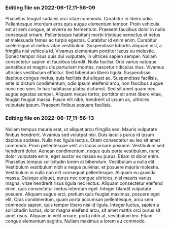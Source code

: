 

### Editing file on 2022-06-17_11-56-09

Phasellus feugiat sodales orci vitae commodo. Curabitur in libero odio. Pellentesque interdum eros quis augue elementum tempor. Proin vehicula est at sem congue, at viverra ex fermentum. Praesent faucibus dolor in nulla consequat ornare. Pellentesque habitant morbi tristique senectus et netus et malesuada fames ac turpis egestas. Curabitur id enim enim. Curabitur scelerisque ut metus vitae vestibulum. Suspendisse lobortis aliquam nisl, a fringilla nisi vehicula id. Vivamus elementum porttitor lacus eu molestie. Donec tempor risus quis dui vulputate, in ultrices sapien semper. Nullam consectetur sapien et faucibus blandit. Nulla facilisi.
Orci varius natoque penatibus et magnis dis parturient montes, nascetur ridiculus mus. Vivamus ultricies vestibulum efficitur. Sed bibendum libero ligula. Suspendisse dapibus congue metus, quis facilisis dui aliquet ac. Suspendisse facilisis, ante id dictum condimentum, odio ipsum eleifend arcu, non faucibus augue nunc nec sem. In hac habitasse platea dictumst. Sed sit amet quam nec augue egestas semper. Aliquam neque tortor, porttitor sit amet libero vitae, feugiat feugiat massa. Fusce elit nibh, hendrerit ut ipsum ac, ultricies vulputate ipsum. Praesent finibus posuere facilisis.




### Editing file on 2022-06-17_11-56-13

Nullam tempus mauris erat, ut aliquet arcu fringilla sed. Mauris vulputate finibus hendrerit. Vivamus sed volutpat nisi. Duis iaculis purus id ipsum dapibus sodales. Nulla nec ligula lectus. Etiam consectetur eu leo sit amet commodo. Proin pellentesque velit ac lacus ornare posuere. Vestibulum sed hendrerit dolor. Aenean condimentum, neque quis porta vestibulum, nunc dolor vulputate enim, eget auctor ex massa eu purus. Etiam id dolor enim. Phasellus tempus sollicitudin lorem at bibendum. Vestibulum a nulla elit.
Vestibulum vestibulum nibh a neque pulvinar, et posuere mauris molestie. Vestibulum in nulla non elit consequat pellentesque. Aliquam eu gravida massa. Quisque aliquet, purus nec congue ultricies, nisl mauris varius magna, vitae hendrerit risus ligula nec lectus. Aliquam consectetur eleifend enim, quis consectetur metus interdum eget. Integer blandit vulputate posuere. Aliquam augue orci, pretium quis feugiat maximus, posuere eget elit. Cras condimentum, quam porta accumsan pellentesque, arcu sem commodo sapien, quis tempor libero nisi id ligula. Integer luctus, sapien a sollicitudin luctus, dolor magna eleifend arcu, sit amet mattis orci purus sit amet risus. Aliquam in velit ornare, porta nibh at, vestibulum leo. Etiam congue elementum sagittis. Nullam maximus a lorem eu commodo.


